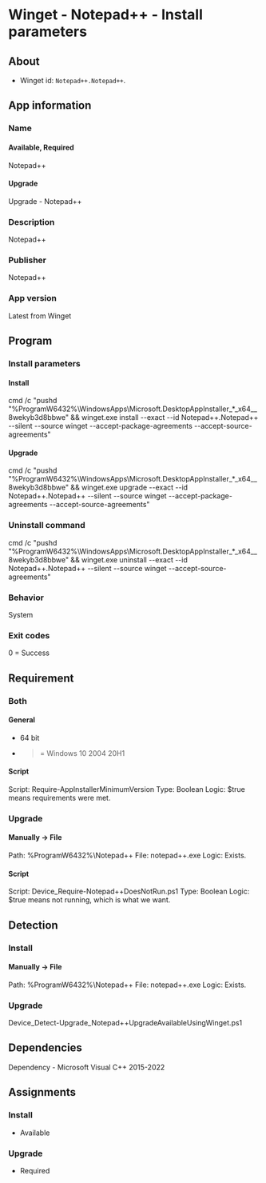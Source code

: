 # Winget - Notepad++ - Install parameters
## About
* Winget id: ```Notepad++.Notepad++```.


## App information
### Name
#### Available, Required
Notepad++
#### Upgrade
Upgrade - Notepad++

### Description
Notepad++

### Publisher
Notepad++

### App version
Latest from Winget


## Program
### Install parameters
#### Install
cmd /c "pushd "%ProgramW6432%\WindowsApps\Microsoft.DesktopAppInstaller_*_x64__8wekyb3d8bbwe" && winget.exe install --exact --id Notepad++.Notepad++ --silent --source winget --accept-package-agreements --accept-source-agreements"
#### Upgrade
cmd /c "pushd "%ProgramW6432%\WindowsApps\Microsoft.DesktopAppInstaller_*_x64__8wekyb3d8bbwe" && winget.exe upgrade --exact --id Notepad++.Notepad++ --silent --source winget --accept-package-agreements --accept-source-agreements"

### Uninstall command
cmd /c "pushd "%ProgramW6432%\WindowsApps\Microsoft.DesktopAppInstaller_*_x64__8wekyb3d8bbwe" && winget.exe uninstall --exact --id Notepad++.Notepad++ --silent --source winget --accept-source-agreements"

### Behavior
System

### Exit codes
0 = Success


## Requirement
### Both
#### General
* 64 bit
* >= Windows 10 2004 20H1
#### Script
Script: Require-AppInstallerMinimumVersion
Type:   Boolean
Logic:  $true means requirements were met.


### Upgrade
#### Manually -> File
Path:  %ProgramW6432%\Notepad++
File:  notepad++.exe
Logic: Exists.
#### Script
Script: Device_Require-Notepad++DoesNotRun.ps1
Type:   Boolean
Logic:  $true means not running, which is what we want.


## Detection
### Install
#### Manually -> File
Path:  %ProgramW6432%\Notepad++
File:  notepad++.exe
Logic: Exists.

### Upgrade
Device_Detect-Upgrade_Notepad++UpgradeAvailableUsingWinget.ps1


## Dependencies
Dependency - Microsoft Visual C++ 2015-2022


## Assignments
### Install
* Available

### Upgrade
* Required